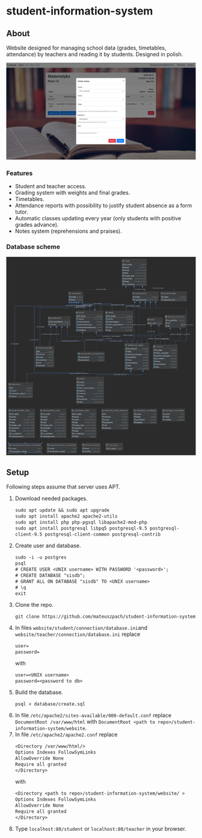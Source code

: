 # student-information-system
## About
Website designed for managing school data (grades, timetables, attendance) by teachers and reading it by students. Designed in polish.

<kbd>
    <img src="pictures/teacher/Screenshot from 2020-06-06 22-52-56.png">
</kbd>

### Features
  - Student and teacher access.
  - Grading system with weights and final grades.
  - Timetables.
  - Attendance reports with possibility to justify student absence as a form tutor.
  - Automatic classes updating every year (only students with positive grades advance). 
  - Notes system (reprehensions and praises).
  
### Database scheme
<kbd>
    <img src="diagram.png">
</kbd>

## Setup
Following steps assume that server uses APT.

  1. Download needed packages.
      ```
      sudo apt update && sudo apt upgrade
      sudo apt install apache2 apache2-utils
      sudo apt install php php-pgsql libapache2-mod-php
      sudo apt install postgresql libpq5 postgresql-9.5 postgresql-client-9.5 postgresql-client-common postgresql-contrib
      ```
  2. Create user and database.
      ```
      sudo -i -u postgres
      psql
      # CREATE USER <UNIX username> WITH PASSWORD '<password>';
      # CREATE DATABASE "sisdb";
      # GRANT ALL ON DATABASE "sisdb" TO <UNIX username>
      # \q
      exit
      ```
  3. Clone the repo.
      ```
      git clone https://github.com/mateuszpach/student-information-system
      ```
  4. In files ``website/student/connection/database.ini``and ``website/teacher/connection/database.ini`` replace
      ```
      user=
      password=
      ``` 
      with
      ```
      user=<UNIX username>
      password=<password to db>
      ``` 
  5. Build the database.
      ```
      psql < database/create.sql
      ```
  6. In file ``/etc/apache2/sites-available/000-default.conf`` replace ``DocumentRoot /var/www/html`` with ``DocumentRoot <path to repo>/student-information-system/website``.
  7. In file ``/etc/apache2/apache2.conf`` replace
      ```
      <Directory /var/www/html/>
      Options Indexes FollowSymLinks
      AllowOverride None
      Require all granted
      </Directory>
      ``` 
      with
      ```
      <Directory <path to repo>/student-information-system/website/ >
      Options Indexes FollowSymLinks
      AllowOverride None
      Require all granted
      </Directory>
      ```
  8. Type ``localhost:80/student`` or ``localhost:80/teacher`` in your browser.
